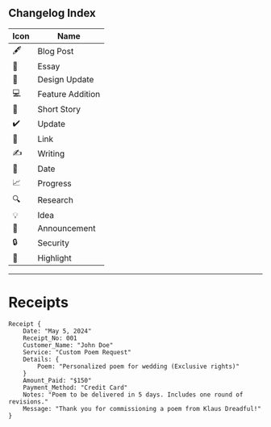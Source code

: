 ## Changelog Index
| Icon     | Name                       |
|----------|----------------------------|
| 🖋️        | Blog Post                  |
| 📖        | Essay                      |
| 🎨        | Design Update              |
| 💻        | Feature Addition            |
| 📄        | Short Story                |
| ✔️        | Update                     |
| 🔗        | Link                       |
| ✍️        | Writing                    |
| 📅        | Date                       |
| 📈        | Progress                   |
| 🔍        | Research                   |
| 💡        | Idea                       |
| 📣        | Announcement               |
| 🔒        | Security                   |
| 🌟        | Highlight                  |
---


# Receipts

```plaintext
Receipt {
    Date: "May 5, 2024"
    Receipt_No: 001
    Customer_Name: "John Doe"
    Service: "Custom Poem Request"
    Details: {
        Poem: "Personalized poem for wedding (Exclusive rights)"
    }
    Amount_Paid: "$150"
    Payment_Method: "Credit Card"
    Notes: "Poem to be delivered in 5 days. Includes one round of revisions."
    Message: "Thank you for commissioning a poem from Klaus Dreadful!"
}